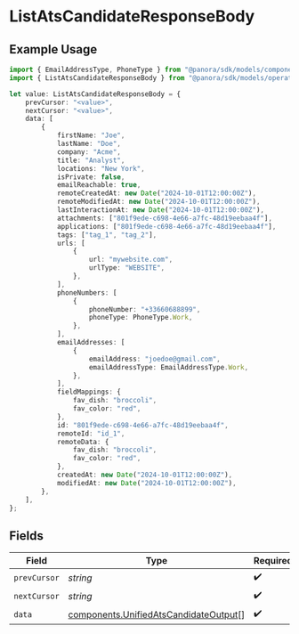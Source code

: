 # ListAtsCandidateResponseBody

## Example Usage

```typescript
import { EmailAddressType, PhoneType } from "@panora/sdk/models/components";
import { ListAtsCandidateResponseBody } from "@panora/sdk/models/operations";

let value: ListAtsCandidateResponseBody = {
    prevCursor: "<value>",
    nextCursor: "<value>",
    data: [
        {
            firstName: "Joe",
            lastName: "Doe",
            company: "Acme",
            title: "Analyst",
            locations: "New York",
            isPrivate: false,
            emailReachable: true,
            remoteCreatedAt: new Date("2024-10-01T12:00:00Z"),
            remoteModifiedAt: new Date("2024-10-01T12:00:00Z"),
            lastInteractionAt: new Date("2024-10-01T12:00:00Z"),
            attachments: ["801f9ede-c698-4e66-a7fc-48d19eebaa4f"],
            applications: ["801f9ede-c698-4e66-a7fc-48d19eebaa4f"],
            tags: ["tag_1", "tag_2"],
            urls: [
                {
                    url: "mywebsite.com",
                    urlType: "WEBSITE",
                },
            ],
            phoneNumbers: [
                {
                    phoneNumber: "+33660688899",
                    phoneType: PhoneType.Work,
                },
            ],
            emailAddresses: [
                {
                    emailAddress: "joedoe@gmail.com",
                    emailAddressType: EmailAddressType.Work,
                },
            ],
            fieldMappings: {
                fav_dish: "broccoli",
                fav_color: "red",
            },
            id: "801f9ede-c698-4e66-a7fc-48d19eebaa4f",
            remoteId: "id_1",
            remoteData: {
                fav_dish: "broccoli",
                fav_color: "red",
            },
            createdAt: new Date("2024-10-01T12:00:00Z"),
            modifiedAt: new Date("2024-10-01T12:00:00Z"),
        },
    ],
};
```

## Fields

| Field                                                                                          | Type                                                                                           | Required                                                                                       | Description                                                                                    |
| ---------------------------------------------------------------------------------------------- | ---------------------------------------------------------------------------------------------- | ---------------------------------------------------------------------------------------------- | ---------------------------------------------------------------------------------------------- |
| `prevCursor`                                                                                   | *string*                                                                                       | :heavy_check_mark:                                                                             | N/A                                                                                            |
| `nextCursor`                                                                                   | *string*                                                                                       | :heavy_check_mark:                                                                             | N/A                                                                                            |
| `data`                                                                                         | [components.UnifiedAtsCandidateOutput](../../models/components/unifiedatscandidateoutput.md)[] | :heavy_check_mark:                                                                             | N/A                                                                                            |